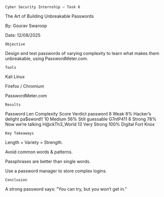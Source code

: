 	Cyber Security Internship – Task 6
The Art of Building Unbreakable Passwords

By: Gourav Swaroop 

Date: 12/08/2025

	Objective
Design and test passwords of varying complexity to learn what makes them unbreakable, using PasswordMeter.com.

	Tools
Kali Linux

Firefox / Chromium

PasswordMeter.com

		

	Results
Password	Len	Complexity	Score	Verdict
password	8	Weak	8%	Hacker’s delight
pa$sword!!	10	Medium	56%	Still guessable
G7ntP411	8	Strong	78%	Now we’re talking
H@ckTh3_World	13	Very Strong	100%	Digital Fort Knox





	Key Takeaways
Length + Variety = Strength.

Avoid common words & patterns.

Passphrases are better than single words.

Use a password manager to store complex logins.

	Conclusion
A strong password says: “You can try, but you won’t get in.”
